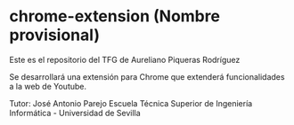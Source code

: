 # chrome-extension (Nombre provisional)
Este es el repositorio del TFG de Aureliano Piqueras Rodríguez

Se desarrollará una extensión para Chrome que extenderá funcionalidades a la web de Youtube.


Tutor: José Antonio Parejo
Escuela Técnica Superior de Ingeniería Informática - Universidad de Sevilla
